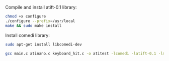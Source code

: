 Compile and install atift-0.1 library:
```bash
chmod +x configure
./configure --prefix=/usr/local
make && sudo make install
```

Install comedi library:
```bash
sudo apt-get install libcomedi-dev
```

```bash
gcc main.c atinano.c keyboard_hit.c -o atitest -lcomedi -latift-0.1 -lm
```
